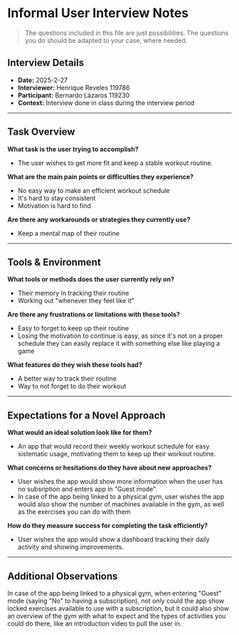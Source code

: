 # Informal User Interview Notes 

> 	The questions included in this file are just possibilities. The questions you do should be adapted to your case, where needed.

## Interview Details 
- **Date:** 2025-2-27
- **Interviewer:** Henrique Reveles 119786
- **Participant:** Bernardo Lázaros 119230
- **Context:** Interview done in class during the interview period
- --- 
## Task Overview 

 **What task is the user trying to accomplish?** 
- The user wishes to get more fit and keep a stable workout routine.

**What are the main pain points or difficulties they experience?** 
- No easy way to make an efficient workout schedule
- It's hard to stay consistent
- Motivation is hard to find

**Are there any workarounds or strategies they currently use?** 
- Keep a mental map of their routine

---- 
## Tools & Environment 
**What tools or methods does the user currently rely on?** 
- Their memory in tracking their routine
- Working out "whenever they feel like it"

**Are there any frustrations or limitations with these tools?** 
- Easy to forget to keep up their routine
- Losing the motivation to continue is easy, as since it's not on a proper schedule they can easily replace it with something else like playing a game

**What features do they wish these tools had?** 
- A better way to track their routine
- Way to not forget to do their workout
--- 
## Expectations for a Novel Approach 

**What would an ideal solution look like for them?** 
- An app that would record their weekly workout schedule for easy sistematic usage, motivating them to keep up their workout routine.

**What concerns or hesitations do they have about new approaches?** 
- User wishes the app would show more information when the user has no subsription and enters app in "Guest mode".
- In case of the app being linked to a physical gym, user wishes the app would also show the number of machines available in the gym, as well as the exercises you can do with them

**How do they measure success for completing the task efficiently?** 
- User wishes the app would show a dashboard tracking their daily activity and showing improvements.

--- 
## Additional Observations 
In case of the app being linked to a physical gym, when entering "Guest" mode (saying "No" to having a subscription), not only could the app show locked exercises available to use with a subscription, but it could also show an overview of the gym with what to expect and the types of activities you could do there, like an introduction video to pull the user in.
